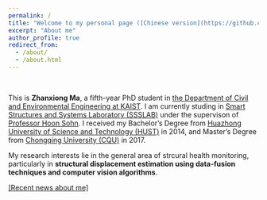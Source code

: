 ```yaml
---
permalink: /
title: "Welcome to my personal page ([Chinese version](https://github.com/mzhx2017/Personal_CN/))"
excerpt: "About me"
author_profile: true
redirect_from: 
  - /about/
  - /about.html
---
```


&nbsp;

This is **Zhanxiong Ma**, a fifth-year PhD student in [the Department of Civil and Environmental Engineering at KAIST](https://civil.kaist.ac.kr/). I am currently studing in [Smart Structures and Systems Laboratory (SSSLAB)](http://ssslab.kaist.ac.kr/main/main.html) under the supervison of [Professor Hoon Sohn](https://scholar.google.co.kr/citations?user=1_kv8AkAAAAJ&hl=en). I received my Bachelor’s Degree from [Huazhong University of Science and Technology (HUST)](https://www.hust.edu.cn/) in 2014, and Master’s Degree from [Chongqing University (CQU)](https://www.cqu.edu.cn/) in 2017.

My research interests lie in the general area of strcural health monitoring, particularly in **structural displacement estimation using data-fusion techniques and computer vision algorithms**.

[[Recent news about me]](https://mzhx2017.github.io/Personal/news/)
